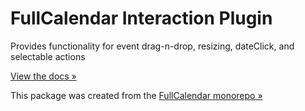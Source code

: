 
# FullCalendar Interaction Plugin

Provides functionality for event drag-n-drop, resizing, dateClick, and selectable actions

[View the docs &raquo;](https://fullcalendar.io/docs/editable)

This package was created from the [FullCalendar monorepo &raquo;](https://github.com/fullcalendar/fullcalendar)
